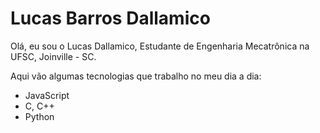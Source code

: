 # Lucas Barros Dallamico

Olá, eu sou o Lucas Dallamico, Estudante de Engenharia Mecatrônica na UFSC, Joinville - SC.

Aqui vão algumas tecnologias que trabalho no meu dia a dia:

- JavaScript
- C, C++
- Python
